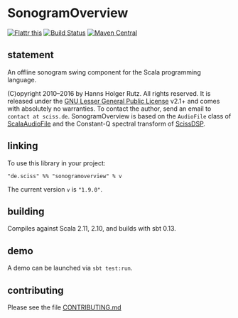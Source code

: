 # SonogramOverview

[![Flattr this](http://api.flattr.com/button/flattr-badge-large.png)](https://flattr.com/submit/auto?user_id=sciss&url=https%3A%2F%2Fgithub.com%2FSciss%2FSonogramOverview&title=SonogramOverview&language=Scala&tags=github&category=software)
[![Build Status](https://travis-ci.org/Sciss/SonogramOverview.svg?branch=master)](https://travis-ci.org/Sciss/SonogramOverview)
[![Maven Central](https://maven-badges.herokuapp.com/maven-central/de.sciss/sonogramoverview_2.11/badge.svg)](https://maven-badges.herokuapp.com/maven-central/de.sciss/sonogramoverview_2.11)

## statement

An offline sonogram swing component for the Scala programming language.

(C)opyright 2010&ndash;2016 by Hanns Holger Rutz. All rights reserved. It is released under the [GNU Lesser General Public License](https://raw.github.com/Sciss/SonogramOverview/master/LICENSE) v2.1+ and comes with absolutely no warranties. To contact the author, send an email to `contact at sciss.de`. SonogramOverview is based on the `AudioFile` class of [ScalaAudioFile](http://github.com/Sciss/ScalaAudioFile) and the Constant-Q spectral transform of [ScissDSP](http://github.com/Sciss/ScissDSP).

## linking

To use this library in your project:

    "de.sciss" %% "sonogramoverview" % v

The current version `v` is `"1.9.0"`.

## building

Compiles against Scala 2.11, 2.10, and builds with sbt 0.13.

## demo

A demo can be launched via `sbt test:run`.

## contributing

Please see the file [CONTRIBUTING.md](CONTRIBUTING.md)

